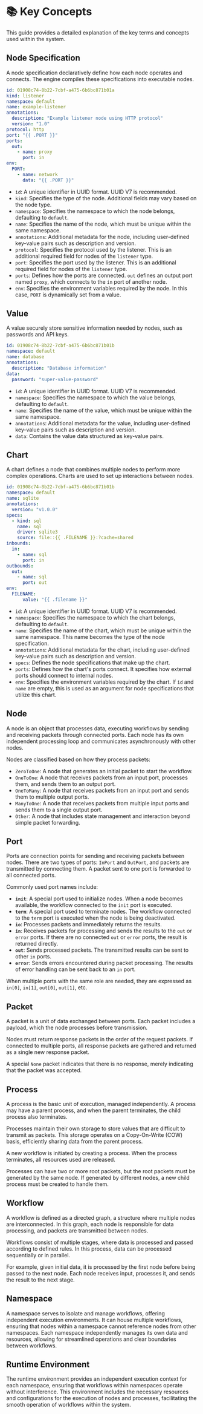 # 📚 Key Concepts

This guide provides a detailed explanation of the key terms and concepts used within the system.

## Node Specification

A node specification declaratively define how each node operates and connects. The engine compiles these specifications into executable nodes.

```yaml
id: 01908c74-8b22-7cbf-a475-6b6bc871b01a
kind: listener
namespace: default
name: example-listener
annotations:
  description: "Example listener node using HTTP protocol"
  version: "1.0"
protocol: http
port: "{{ .PORT }}"
ports:
  out:
    - name: proxy
      port: in
env:
  PORT:
    - name: network
      data: "{{ .PORT }}"
```

- `id`: A unique identifier in UUID format. UUID V7 is recommended.
- `kind`: Specifies the type of the node. Additional fields may vary based on the node type.
- `namespace`: Specifies the namespace to which the node belongs, defaulting to `default`.
- `name`: Specifies the name of the node, which must be unique within the same namespace.
- `annotations`: Additional metadata for the node, including user-defined key-value pairs such as description and version.
- `protocol`: Specifies the protocol used by the listener. This is an additional required field for nodes of the `listener` type.
- `port`: Specifies the port used by the listener. This is an additional required field for nodes of the `listener` type.
- `ports`: Defines how the ports are connected. `out` defines an output port named `proxy`, which connects to the `in` port of another node.
- `env`: Specifies the environment variables required by the node. In this case, `PORT` is dynamically set from a value.

## Value

A value securely store sensitive information needed by nodes, such as passwords and API keys.

```yaml
id: 01908c74-8b22-7cbf-a475-6b6bc871b01b
namespace: default
name: database
annotations:
  description: "Database information"
data:
  password: "super-value-password"
```

- `id`: A unique identifier in UUID format. UUID V7 is recommended.
- `namespace`: Specifies the namespace to which the value belongs, defaulting to `default`.
- `name`: Specifies the name of the value, which must be unique within the same namespace.
- `annotations`: Additional metadata for the value, including user-defined key-value pairs such as description and
  version.
- `data`: Contains the value data structured as key-value pairs.

## Chart

A chart defines a node that combines multiple nodes to perform more complex operations. Charts are used to set up interactions between nodes.

```yaml
id: 01908c74-8b22-7cbf-a475-6b6bc871b01b
namespace: default
name: sqlite
annotations:
  version: "v1.0.0"
specs:
  - kind: sql
    name: sql
    driver: sqlite3
    source: file::{{ .FILENAME }}:?cache=shared
inbounds:
  in:
    - name: sql
      port: in
outbounds:
  out:
    - name: sql
      port: out
env:
  FILENAME:
      value: "{{ .filename }}"
```

- `id`: A unique identifier in UUID format. UUID V7 is recommended.
- `namespace`: Specifies the namespace to which the chart belongs, defaulting to `default`.
- `name`: Specifies the name of the chart, which must be unique within the same namespace. This name becomes the type of the node specification.
- `annotations`: Additional metadata for the chart, including user-defined key-value pairs such as description and version.
- `specs`: Defines the node specifications that make up the chart.
- `ports`: Defines how the chart's ports connect. It specifies how external ports should connect to internal nodes.
- `env`: Specifies the environment variables required by the chart. If `id` and `name` are empty, this is used as an argument for node specifications that utilize this chart.

## Node

A node is an object that processes data, executing workflows by sending and receiving packets through connected ports. Each node has its own independent processing loop and communicates asynchronously with other nodes.

Nodes are classified based on how they process packets:
- `ZeroToOne`: A node that generates an initial packet to start the workflow.
- `OneToOne`: A node that receives packets from an input port, processes them, and sends them to an output port.
- `OneToMany`: A node that receives packets from an input port and sends them to multiple output ports.
- `ManyToOne`: A node that receives packets from multiple input ports and sends them to a single output port.
- `Other`: A node that includes state management and interaction beyond simple packet forwarding.

## Port

Ports are connection points for sending and receiving packets between nodes. There are two types of ports: `InPort` and `OutPort`, and packets are transmitted by connecting them. A packet sent to one port is forwarded to all connected ports.

Commonly used port names include:
- **`init`**: A special port used to initialize nodes. When a node becomes available, the workflow connected to the `init` port is executed.
- **`term`**: A special port used to terminate nodes. The workflow connected to the `term` port is executed when the node is being deactivated.
- **`io`**: Processes packets and immediately returns the results.
- **`in`**: Receives packets for processing and sends the results to the `out` or `error` ports. If there are no connected `out` or `error` ports, the result is returned directly.
- **`out`**: Sends processed packets. The transmitted results can be sent to other `in` ports.
- **`error`**: Sends errors encountered during packet processing. The results of error handling can be sent back to an `in` port.

When multiple ports with the same role are needed, they are expressed as `in[0]`, `in[1]`, `out[0]`, `out[1]`, etc.

## Packet

A packet is a unit of data exchanged between ports. Each packet includes a payload, which the node processes before transmission.

Nodes must return response packets in the order of the request packets. If connected to multiple ports, all response packets are gathered and returned as a single new response packet.

A special `None` packet indicates that there is no response, merely indicating that the packet was accepted.

## Process

A process is the basic unit of execution, managed independently. A process may have a parent process, and when the parent terminates, the child process also terminates.

Processes maintain their own storage to store values that are difficult to transmit as packets. This storage operates on a Copy-On-Write (COW) basis, efficiently sharing data from the parent process.

A new workflow is initiated by creating a process. When the process terminates, all resources used are released.

Processes can have two or more root packets, but the root packets must be generated by the same node. If generated by different nodes, a new child process must be created to handle them.

## Workflow

A workflow is defined as a directed graph, a structure where multiple nodes are interconnected. In this graph, each node is responsible for data processing, and packets are transmitted between nodes.

Workflows consist of multiple stages, where data is processed and passed according to defined rules. In this process, data can be processed sequentially or in parallel.

For example, given initial data, it is processed by the first node before being passed to the next node. Each node receives input, processes it, and sends the result to the next stage.

## Namespace

A namespace serves to isolate and manage workflows, offering independent execution environments. It can house multiple workflows, ensuring that nodes within a namespace cannot reference nodes from other namespaces. Each namespace independently manages its own data and resources, allowing for streamlined operations and clear boundaries between workflows.

## Runtime Environment

The runtime environment provides an independent execution context for each namespace, ensuring that workflows within namespaces operate without interference. This environment includes the necessary resources and configurations for the execution of nodes and processes, facilitating the smooth operation of workflows within the system.
